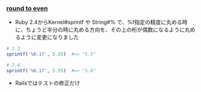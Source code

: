 ### [round to even](https://github.com/rails/rails/commit/a3478f1685a507874c710c8461cbfd6be84d95c0)

* Ruby 2.4からKernel#sprintf や String#% で、%f指定の精度に丸める時に、ちょうど半分の時に丸める方向を、その上の桁が偶数になるように丸めるように変更になりました

```ruby
# 2.3
sprintf('%0.1f', 5.55)  #=> "5.5"

# 2.4
sprintf('%0.1f', 5.55)  #=> "5.6"
```

* Railsではテストの修正だけ
